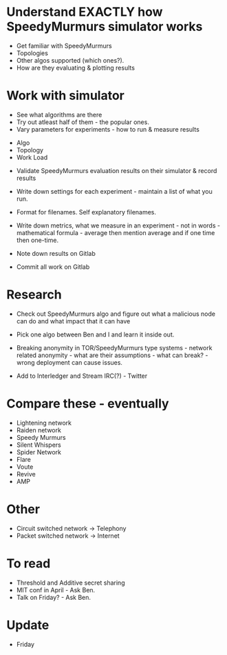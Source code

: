 # Understand EXACTLY how SpeedyMurmurs simulator works
- Get familiar with SpeedyMurmurs
- Topologies
- Other algos supported (which ones?).
- How are they evaluating & plotting results

# Work with simulator
- See what algorithms are there
- Try out atleast half of them - the popular ones.
- Vary parameters for experiments - how to run & measure results
* Algo
* Topology
* Work Load
- Validate SpeedyMurmurs evaluation results on their simulator & record results
- Write down settings for each experiment - maintain a list of what you run.
- Format for filenames. Self explanatory filenames.
- Write down metrics, what we measure in an experiment - not in words - mathematical formula - average then mention average and if one time then one-time.

- Note down results on Gitlab
- Commit all work on Gitlab

# Research
- Check out SpeedyMurmurs algo and figure out what a malicious node can do and what impact that it can have
- Pick one algo between Ben and I and learn it inside out.
- Breaking anonymity in TOR/SpeedyMurmurs type systems - network related anonymity - what are their assumptions - what can break? - wrong deployment can cause issues.

- Add to Interledger and Stream IRC(?) - Twitter

# Compare these - eventually
- Lightening network
- Raiden network
- Speedy Murmurs
- Silent Whispers
- Spider Network
- Flare
- Voute
- Revive
- AMP


# Other
- Circuit switched network -> Telephony
- Packet switched network -> Internet


# To read
- Threshold and Additive secret sharing
- MIT conf in April - Ask Ben.
- Talk on Friday? - Ask Ben.


# Update
- Friday
